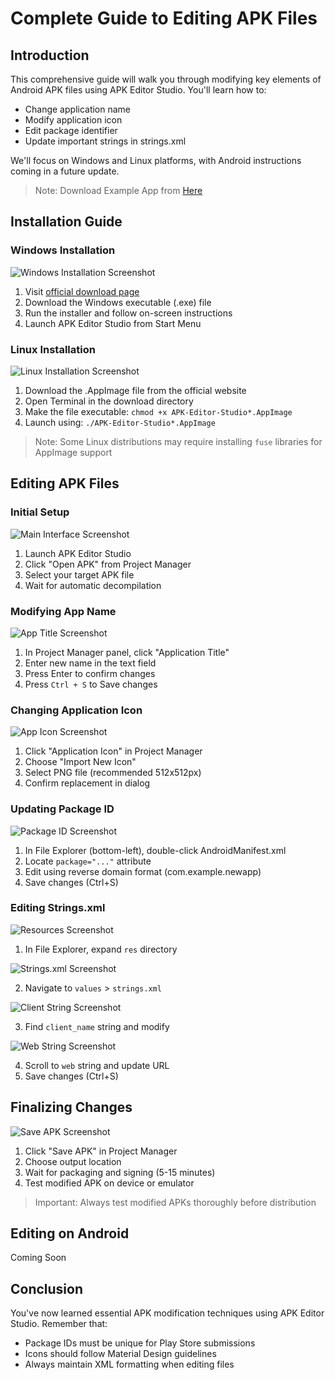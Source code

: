 # Complete Guide to Editing APK Files

## Introduction

This comprehensive guide will walk you through modifying key elements of Android APK files using APK Editor Studio. You'll learn how to:

- Change application name
- Modify application icon
- Edit package identifier
- Update important strings in strings.xml

We'll focus on Windows and Linux platforms, with Android instructions coming in a future update.

> Note: Download Example App from [Here](Example_App.apk)

## Installation Guide

### Windows Installation

![Windows Installation Screenshot](screenshot/win-install.png)

1. Visit [official download page](https://qwertycube.com/apk-editor-studio/download/)
2. Download the Windows executable (.exe) file
3. Run the installer and follow on-screen instructions
4. Launch APK Editor Studio from Start Menu

### Linux Installation

![Linux Installation Screenshot](screenshot/lin-install.png)

1. Download the .AppImage file from the official website
2. Open Terminal in the download directory
3. Make the file executable:
   `chmod +x APK-Editor-Studio*.AppImage`
4. Launch using:
   `./APK-Editor-Studio*.AppImage`

> Note: Some Linux distributions may require installing `fuse` libraries for AppImage support

## Editing APK Files

### Initial Setup

![Main Interface Screenshot](screenshot/iface-main.png)

1. Launch APK Editor Studio
2. Click "Open APK" from Project Manager
3. Select your target APK file
4. Wait for automatic decompilation

### Modifying App Name

![App Title Screenshot](screenshot/app-title.png)

1. In Project Manager panel, click "Application Title"
2. Enter new name in the text field
3. Press Enter to confirm changes
4. Press `Ctrl + S` to Save changes

### Changing Application Icon

![App Icon Screenshot](screenshot/app-icon.png)

1. Click "Application Icon" in Project Manager
2. Choose "Import New Icon"
3. Select PNG file (recommended 512x512px)
4. Confirm replacement in dialog

### Updating Package ID

![Package ID Screenshot](screenshot/app-pkg-2.png)

1. In File Explorer (bottom-left), double-click AndroidManifest.xml
2. Locate `package="..."` attribute
3. Edit using reverse domain format (com.example.newapp)
4. Save changes (Ctrl+S)

### Editing Strings.xml

![Resources Screenshot](screenshot/app-res.png)

1. In File Explorer, expand `res` directory

![Strings.xml Screenshot](screenshot/app-strings.png)

2. Navigate to `values` > `strings.xml`

![Client String Screenshot](screenshot/app-string-client.png)

3. Find `client_name` string and modify

![Web String Screenshot](screenshot/app-string-web.png)

4. Scroll to `web` string and update URL
5. Save changes (Ctrl+S)

## Finalizing Changes

![Save APK Screenshot](screenshot/app-save.png)

1. Click "Save APK" in Project Manager
2. Choose output location
3. Wait for packaging and signing (5-15 minutes)
4. Test modified APK on device or emulator

> Important: Always test modified APKs thoroughly before distribution

## Editing on Android

Coming Soon

## Conclusion

You've now learned essential APK modification techniques using APK Editor Studio. Remember that:

- Package IDs must be unique for Play Store submissions
- Icons should follow Material Design guidelines
- Always maintain XML formatting when editing files

